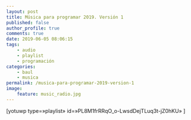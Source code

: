 ```yaml
---
layout: post
title: Música para programar 2019. Versión 1
published: false
author_profile: true
comments: true
date: 2019-06-05 08:06:15
tags:
    - audio
    - playlist
    - programación
categories:
    - baul
    - musica
permalink: /musica-para-programar-2019-version-1
image:
    feature: music_radio.jpg
---
```

[yotuwp type=&#187;playlist&#187; id=&#187;PL8M1frRRqO_o-LwsdDejTLuq3t-jZ0hKU&#187; ]